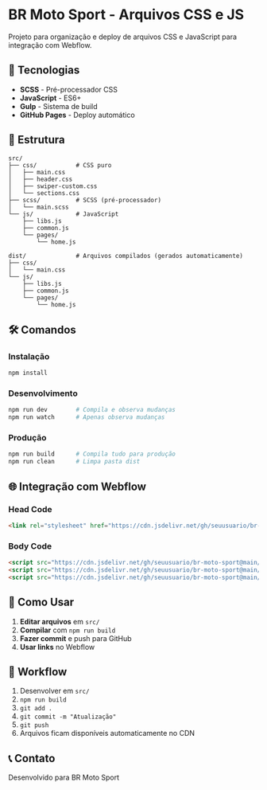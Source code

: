 # BR Moto Sport - Arquivos CSS e JS

Projeto para organização e deploy de arquivos CSS e JavaScript para integração com Webflow.

## 🚀 Tecnologias

- **SCSS** - Pré-processador CSS
- **JavaScript** - ES6+
- **Gulp** - Sistema de build
- **GitHub Pages** - Deploy automático

## 📁 Estrutura

```
src/
├── css/           # CSS puro
│   ├── main.css
│   ├── header.css
│   ├── swiper-custom.css
│   └── sections.css
├── scss/          # SCSS (pré-processador)
│   └── main.scss
└── js/            # JavaScript
    ├── libs.js
    ├── common.js
    └── pages/
        └── home.js

dist/              # Arquivos compilados (gerados automaticamente)
├── css/
│   └── main.css
└── js/
    ├── libs.js
    ├── common.js
    └── pages/
        └── home.js
```

## 🛠️ Comandos

### Instalação
```bash
npm install
```

### Desenvolvimento
```bash
npm run dev        # Compila e observa mudanças
npm run watch      # Apenas observa mudanças
```

### Produção
```bash
npm run build      # Compila tudo para produção
npm run clean      # Limpa pasta dist
```

## 🌐 Integração com Webflow

### Head Code
```html
<link rel="stylesheet" href="https://cdn.jsdelivr.net/gh/seuusuario/br-moto-sport@main/dist/css/main.css">
```

### Body Code
```html
<script src="https://cdn.jsdelivr.net/gh/seuusuario/br-moto-sport@main/dist/js/libs.js"></script>
<script src="https://cdn.jsdelivr.net/gh/seuusuario/br-moto-sport@main/dist/js/common.js"></script>
<script src="https://cdn.jsdelivr.net/gh/seuusuario/br-moto-sport@main/dist/js/pages/home.js"></script>
```

## 📝 Como Usar

1. **Editar arquivos** em `src/`
2. **Compilar** com `npm run build`
3. **Fazer commit** e push para GitHub
4. **Usar links** no Webflow

## 🔄 Workflow

1. Desenvolver em `src/`
2. `npm run build`
3. `git add .`
4. `git commit -m "Atualização"`
5. `git push`
6. Arquivos ficam disponíveis automaticamente no CDN

## 📞 Contato

Desenvolvido para BR Moto Sport
